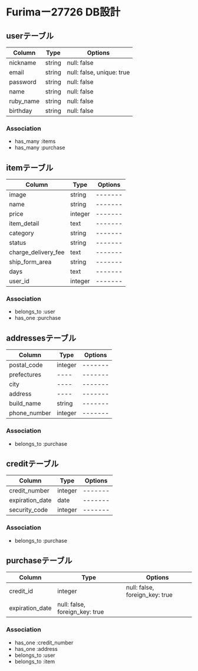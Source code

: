  # Furimaー27726 DB設計

## userテーブル
|Column|Type|Options|
|------|----|-------|
|nickname|string|null: false|
|email|string|null: false, unique: true|
|password|string|null: false|
|name|string|null: false|
|ruby_name|string|null: false|
|birthday|string|null: false|

### Association
- has_many :items
- has_many :purchase

## itemテーブル
|Column|Type|Options|
|------|----|-------|
|image|string|-------|
|name|string|-------|
|price|integer|-------|
|item_detail|text|-------|
|category|string|-------|
|status|string|-------|
|charge_delivery_fee|text|-------|
|ship_form_area|string|-------|
|days|text|-------|
|user_id|integer|-------|

### Association
- belongs_to :user
- has_one :purchase


## addressesテーブル
|Column|Type|Options|
|------|----|-------|
|postal_code|integer|-------|
|prefectures|----|-------|
|city|----|-------|
|address|----|-------|
|build_name|string|-------|
|phone_number|integer|-------|

### Association
- belongs_to :purchase

## creditテーブル
|Column|Type|Options|
|------|----|-------|
|credit_number|integer|-------|
|expiration_date|date|-------|
|security_code|integer|-------|

### Association
- belongs_to :purchase

## purchaseテーブル
|Column|Type|Options|
|------|----|-------|
|credit_id|integer|null: false, foreign_key: true|
|expiration_date|null: false, foreign_key: true|

### Association
- has_one :credit_number
- has_one :address
- belongs_to :user
- belongs_to :item